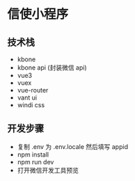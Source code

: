 # 信使小程序

## 技术栈

- kbone
- kbone api (封装微信 api)
- vue3
- vuex
- vue-router
- vant ui
- windi css

## 开发步骤

- 复制 .env 为 .env.locale 然后填写 appid
- npm install
- npm run dev
- 打开微信开发工具预览
